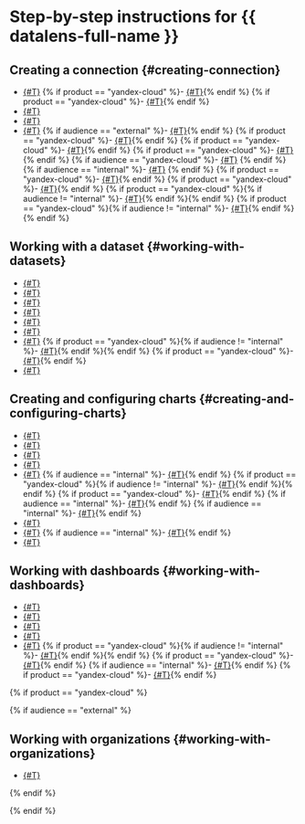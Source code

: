 # Step-by-step instructions for {{ datalens-full-name }}

## Creating a connection {#creating-connection}

- [{#T}](connection/create-clickhouse.md)
{% if product == "yandex-cloud" %}- [{#T}](connection/create-file.md){% endif %}
{% if product == "yandex-cloud" %}- [{#T}](connection/create-google-sheets.md){% endif %}
- [{#T}](connection/create-mysql.md)
- [{#T}](connection/create-postgresql.md)
- [{#T}](connection/create-mssql-server.md)
{% if audience == "external" %}- [{#T}](connection/create-big-query.md){% endif %}
{% if product == "yandex-cloud" %}- [{#T}](connection/create-oracle.md){% endif %}
{% if product == "yandex-cloud" %}- [{#T}](connection/create-ydb.md){% endif %}
{% if product == "yandex-cloud" %}- [{#T}](connection/create-greenplum.md){% endif %}
{% if audience == "yandex-cloud" %}- [{#T}](connection/create-prometheus.md) {% endif %}
{% if audience == "internal" %}- [{#T}](connection/chyt/create-chyt.md) {% endif %}
{% if product == "yandex-cloud" %}- [{#T}](connection/create-metrica-api.md){% endif %}
{% if product == "yandex-cloud" %}- [{#T}](connection/create-appmetrica.md){% endif %}
{% if product == "yandex-cloud" %}{% if audience != "internal" %}- [{#T}](connection/create-cloud-billing.md){% endif %}{% endif %}
{% if product == "yandex-cloud" %}{% if audience != "internal" %}- [{#T}](connection/manage-access.md){% endif %}{% endif %}

## Working with a dataset {#working-with-datasets}

- [{#T}](dataset/create.md)
- [{#T}](dataset/join-data.md)
- [{#T}](dataset/create-field.md)
- [{#T}](dataset/create-calculated-field.md)
- [{#T}](dataset/create-filter.md)
- [{#T}](dataset/update-field.md)
- [{#T}](dataset/add-data.md)
{% if product == "yandex-cloud" %}{% if audience != "internal" %}- [{#T}](dataset/manage-access.md){% endif %}{% endif %}
{% if product == "yandex-cloud" %}- [{#T}](dataset/manage-row-level-security.md){% endif %}
- [{#T}](dataset/add-parameter-dataset.md)

## Creating and configuring charts {#creating-and-configuring-charts}

- [{#T}](chart/create-chart.md)
- [{#T}](chart/create-sql-chart.md)
- [{#T}](chart/create-multidataset-chart.md)
- [{#T}](chart/add-hierarchy.md)
- [{#T}](chart/config-chart-navigator.md)
{% if audience == "internal" %}- [{#T}](chart/create-alert.md){% endif %}
{% if product == "yandex-cloud" %}{% if audience != "internal" %}- [{#T}](chart/publish.md){% endif %}{% endif %}
{% if product == "yandex-cloud" %}- [{#T}](chart/manage-access.md){% endif %}
{% if audience == "internal" %}- [{#T}](chart/use-comments.md){% endif %}
{% if audience == "internal" %}- [{#T}](chart/add-parameters.md){% endif %}
- [{#T}](chart/add-guid.md)
- [{#T}](chart/add-parameter-chart.md)
{% if audience == "internal" %}- [{#T}](chart/export-from-monitoring.md){% endif %}
- [{#T}](chart/chart-null-settings.md)

## Working with dashboards {#working-with-dashboards}

- [{#T}](dashboard/create.md)
- [{#T}](dashboard/add-chart.md)
- [{#T}](dashboard/add-selector.md)
- [{#T}](dashboard/create-alias.md)
- [{#T}](dashboard/edit-alias.md)
{% if product == "yandex-cloud" %}{% if audience != "internal" %}- [{#T}](dashboard/publish.md){% endif %}{% endif %}
{% if product == "yandex-cloud" %}- [{#T}](dashboard/manage-access.md){% endif %}
{% if audience == "internal" %}- [{#T}](dashboard/add-parameters.md){% endif %}
{% if product == "yandex-cloud" %}- [{#T}](dashboard/auto-update.md){% endif %}

{% if product == "yandex-cloud" %}

{% if audience == "external" %}

## Working with organizations {#working-with-organizations}

- [{#T}](organizations/change-organization.md)

{% endif %}

{% endif %}